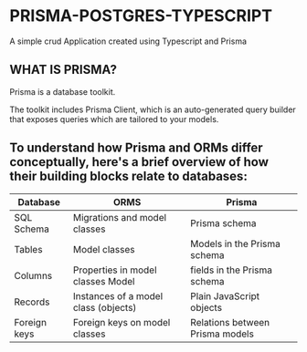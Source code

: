 # PRISMA-POSTGRES-TYPESCRIPT

A simple crud Application created using Typescript and Prisma



## WHAT IS PRISMA?

Prisma is a database toolkit. 

The toolkit includes Prisma Client, which is an auto-generated query builder that exposes queries which are tailored to your models.



## To understand how Prisma and ORMs differ conceptually, here's a brief overview of how their building blocks relate to databases:


| Database	  |       ORMS |             Prisma|
| ------------- | ------------- |  ------------|
|SQL Schema | 	Migrations and model classes  |    	      Prisma schema|
|Tables	       |  Model classes	|                        Models in the Prisma schema|
|Columns   	  |Properties in model classes	Model   |         fields in the Prisma schema|
|Records	     |   Instances of a model class (objects)|	  Plain JavaScript objects|
|Foreign keys	|  Foreign keys on model classes          |	Relations between Prisma models|
